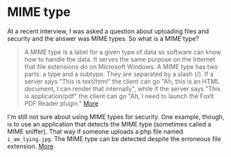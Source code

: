# MIME type

At a recent interview, I was asked a question about uploading files and security and the answer was MIME types. So what is a MIME type?

>A MIME type is a label for a given type of data so software can know how to handle the data. It serves the same purpose on the Internet that file extensions do on Microsoft Windows. A MIME type has two parts: a type and a subtype. They are separated by a slash (/). If a server says "This is text/html" the client can go "Ah, this is an HTML document, I can render that internally", while if the server says "This is application/pdf" the client can go "Ah, I need to launch the FoxIt PDF Reader plugin." [More](https://stackoverflow.com/questions/3828352/what-is-a-mime-type)

I'm still not sure about using MIME types for security. One example, though, is to use an application that detects the MIME type (sometimes called a MIME sniffer). That way if someone uploads a php file named `i_am_lying.jpg`. The MIME type can be detected despite the erroneous file extension. [More](https://github.com/deviantech/carrierwave-mimetype-fu)
